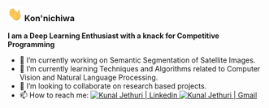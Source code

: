 ### <img src="https://github.com/adityak2920/adityak2920/blob/master/assets/Hi.gif" width="29px"> Kon'nichiwa



<b> I am a Deep Learning Enthusiast with a knack for Competitive Programming </b> 
- 🔭 I’m currently working on Semantic Segmentation of Satellite Images.
- 🌱 I’m currently learning Techniques and Algorithms related to Computer Vision and Natural Language Processing.
- 👯 I’m looking to collaborate on research based projects.
- 📫 How to reach me: <a href="https://www.linkedin.com/in/kunal-jethuri-900a85181/">
    <img align="justify" alt="Kunal Jethuri | Linkedin" width="24px" src="https://cdn.iconscout.com/icon/free/png-256/linkedin-2662666-2213265.png" />
  </a>
   <a href="mailto:kunal.jethuri@gmail.com">
    <img align="justify" alt="Kunal Jethuri | Gmail" width="26px" src="https://upload.wikimedia.org/wikipedia/commons/thumb/a/ab/Gmail_Icon.svg/1280px-Gmail_Icon.svg.png" />
  </a>
  
<!--
- 🤔 I’m looking for help with ...
- 💬 Ask me about ...
- 📫 How to reach me: ...
- 😄 Pronouns: ...
- ⚡ Fun fact: ...
-->
<!-- ![Kunals's github stats](https://github-readme-stats.vercel.app/api?username=orion29&show_icons=true&hide_border=true) -->
